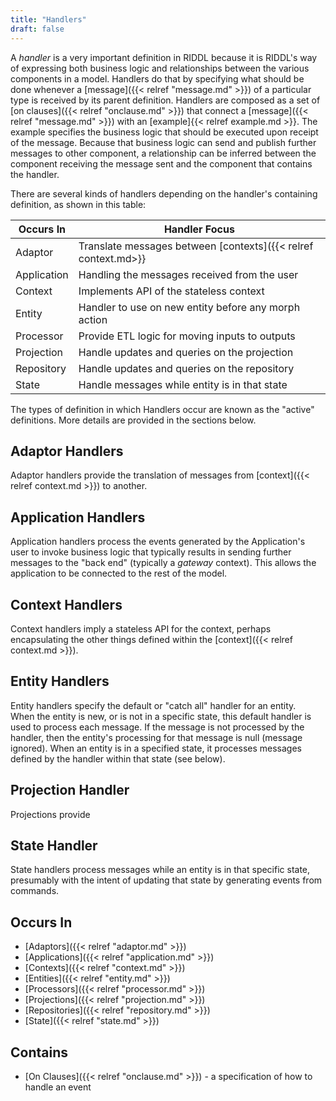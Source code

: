```yaml
---
title: "Handlers"
draft: false
---
```


A *handler* is a very important definition in RIDDL because it is RIDDL's 
way of expressing both business logic and relationships between the various
components in a model. Handlers do that by specifying what should be done 
whenever a [message]({{< relref "message.md" >}}) of a particular type is
received by its parent definition. Handlers are composed as a set of
[on clauses]({{< relref "onclause.md" >}}) that connect a
[message]({{< relref "message.md" >}}) with an 
[example]{{< relref example.md >}}. The example specifies the business logic 
that should be executed upon receipt of the message. Because that business 
logic can send and publish further messages to other component, a 
relationship can be inferred between the component receiving the message 
sent and the component that contains the handler.

There are several kinds of handlers depending on the handler's containing
definition, as shown in this table:

| Occurs In   | Handler Focus                                                  |   
|-------------|----------------------------------------------------------------|
| Adaptor     | Translate messages between [contexts]({{< relref context.md>}} |
 | Application | Handling the messages received from the user                   |
| Context     | Implements API of the stateless context                        |
| Entity      | Handler to use on new entity before any morph action           |
| Processor   | Provide ETL logic for moving inputs to outputs                 |
| Projection  | Handle updates and queries on the projection                   |
| Repository  | Handle updates and queries on the repository                   |
| State       | Handle messages while entity is in that state                  |

The types of definition in which Handlers occur are known as the 
"active" definitions. More details are provided in the sections below. 

## Adaptor Handlers
Adaptor handlers provide the translation of messages from 
[context]({{< relref context.md >}}) to another.

## Application Handlers
Application handlers process the events generated by the Application's user 
to invoke business logic that typically results in sending further messages 
to the "back end" (typically a *gateway* context). This allows the 
application to be connected to the rest of the model. 

## Context Handlers
Context handlers imply a stateless API for the context, perhaps 
encapsulating the other things defined within the 
[context]({{< relref context.md >}}).

## Entity Handlers
Entity handlers specify the default or "catch all" handler for an entity.  
When the entity is new, or is not in a specific state, this default handler 
is used to process each message. If the message is not processed by the handler,
then the entity's processing for that message is null (message ignored).
When an entity is in a specified state, it processes messages defined by 
the handler within that state (see below).

## Projection Handler
Projections provide 

## State Handler
State handlers process messages while an entity is in that specific 
state, presumably with the intent of updating that state by generating 
events from commands.

## Occurs In
* [Adaptors]({{< relref "adaptor.md" >}})
* [Applications]({{< relref "application.md" >}})
* [Contexts]({{< relref "context.md" >}})
* [Entities]({{< relref "entity.md" >}}) 
* [Processors]({{< relref "processor.md" >}})
* [Projections]({{< relref "projection.md" >}})
* [Repositories]({{< relref "repository.md" >}})
* [State]({{< relref "state.md" >}})

## Contains
* [On Clauses]({{< relref "onclause.md" >}}) - a specification of how to 
  handle an event

